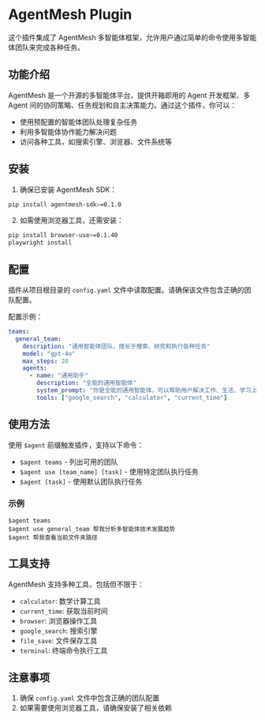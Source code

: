 # AgentMesh Plugin

这个插件集成了 AgentMesh 多智能体框架，允许用户通过简单的命令使用多智能体团队来完成各种任务。

## 功能介绍

AgentMesh 是一个开源的多智能体平台，提供开箱即用的 Agent 开发框架、多 Agent 间的协同策略、任务规划和自主决策能力。通过这个插件，你可以：

- 使用预配置的智能体团队处理复杂任务
- 利用多智能体协作能力解决问题
- 访问各种工具，如搜索引擎、浏览器、文件系统等

## 安装

1. 确保已安装 AgentMesh SDK：

```bash
pip install agentmesh-sdk>=0.1.0
```

2. 如需使用浏览器工具，还需安装：

```bash
pip install browser-use>=0.1.40
playwright install
```

## 配置

插件从项目根目录的 `config.yaml` 文件中读取配置。请确保该文件包含正确的团队配置。

配置示例：

```yaml
teams:
  general_team:
    description: "通用智能体团队，擅长于搜索、研究和执行各种任务"
    model: "gpt-4o"
    max_steps: 20
    agents:
      - name: "通用助手"
        description: "全能的通用智能体"
        system_prompt: "你是全能的通用智能体，可以帮助用户解决工作、生活、学习上的任何问题，以及使用工具解决各类复杂问题"
        tools: ["google_search", "calculator", "current_time"]
```

## 使用方法

使用 `$agent` 前缀触发插件，支持以下命令：

- `$agent teams` - 列出可用的团队
- `$agent use [team_name] [task]` - 使用特定团队执行任务
- `$agent [task]` - 使用默认团队执行任务

### 示例

```
$agent teams
$agent use general_team 帮我分析多智能体技术发展趋势
$agent 帮我查看当前文件夹路径
```

## 工具支持

AgentMesh 支持多种工具，包括但不限于：

- `calculator`: 数学计算工具
- `current_time`: 获取当前时间
- `browser`: 浏览器操作工具
- `google_search`: 搜索引擎
- `file_save`: 文件保存工具
- `terminal`: 终端命令执行工具

## 注意事项

1. 确保 `config.yaml` 文件中包含正确的团队配置
2. 如果需要使用浏览器工具，请确保安装了相关依赖
